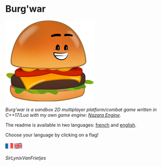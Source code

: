 # Burg'war

![Iconic Burgwar burger](.github/images/burger.png)

*Burg'war is a sandbox 2D multiplayer platform/combat game written in C++17/Lua with my own game engine: [Nazara Engine](https://github.com/DigitalPulseSoftware/NazaraEngine).*

The readme is available in two languages: [french](README_fr.md) and [english](README_en.md).

Choose your language by clicking on a flag!

[![France flag](.github/images/franceflag.png)](README_fr.md)
[![GB flag](.github/images/greatbritainflag.png)](README_en.md)

*SirLynixVanFrietjes*
